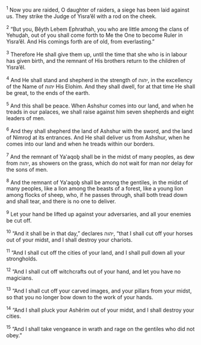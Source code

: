 <sup>1</sup> Now you are raided, O daughter of raiders, a siege has been laid against us. They strike the Judge of Yisra’ĕl with a rod on the cheek.

<sup>2</sup> “But you, Bĕyth Leḥem Ephrathah, you who are little among the clans of Yehuḏah, out of you shall come forth to Me the One to become Ruler in Yisra’ĕl. And His comings forth are of old, from everlasting.”

<sup>3</sup> Therefore He shall give them up, until the time that she who is in labour has given birth, and the remnant of His brothers return to the children of Yisra’ĕl.

<sup>4</sup> And He shall stand and shepherd in the strength of יהוה, in the excellency of the Name of יהוה His Elohim. And they shall dwell, for at that time He shall be great, to the ends of the earth.

<sup>5</sup> And this shall be peace. When Ashshur comes into our land, and when he treads in our palaces, we shall raise against him seven shepherds and eight leaders of men.

<sup>6</sup> And they shall shepherd the land of Ashshur with the sword, and the land of Nimroḏ at its entrances. And He shall deliver us from Ashshur, when he comes into our land and when he treads within our borders.

<sup>7</sup> And the remnant of Ya‛aqoḇ shall be in the midst of many peoples, as dew from יהוה, as showers on the grass, which do not wait for man nor delay for the sons of men.

<sup>8</sup> And the remnant of Ya‛aqoḇ shall be among the gentiles, in the midst of many peoples, like a lion among the beasts of a forest, like a young lion among flocks of sheep, who, if he passes through, shall both tread down and shall tear, and there is no one to deliver.

<sup>9</sup> Let your hand be lifted up against your adversaries, and all your enemies be cut off.

<sup>10</sup> “And it shall be in that day,” declares יהוה, “that I shall cut off your horses out of your midst, and I shall destroy your chariots.

<sup>11</sup> “And I shall cut off the cities of your land, and I shall pull down all your strongholds.

<sup>12</sup> “And I shall cut off witchcrafts out of your hand, and let you have no magicians.

<sup>13</sup> “And I shall cut off your carved images, and your pillars from your midst, so that you no longer bow down to the work of your hands.

<sup>14</sup> “And I shall pluck your Ashĕrim out of your midst, and I shall destroy your cities.

<sup>15</sup> “And I shall take vengeance in wrath and rage on the gentiles who did not obey.”

